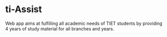 # ti-Assist
Web app aims at fulfilling all academic needs of TIET students by providing 4 years of study material for all branches and years.
